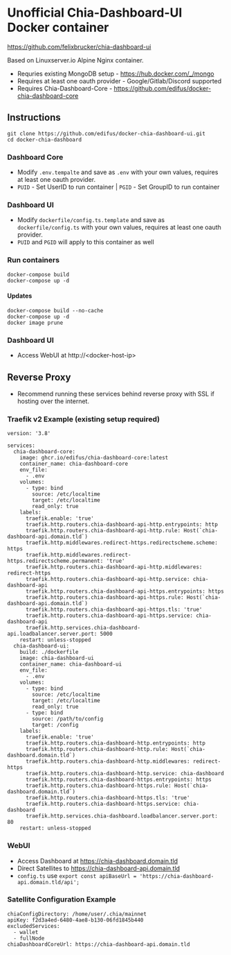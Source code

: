 # Unofficial Chia-Dashboard-UI Docker container

https://github.com/felixbrucker/chia-dashboard-ui

Based on Linuxserver.io Alpine Nginx container. 
* Requries existing MongoDB setup - https://hub.docker.com/_/mongo
* Requires at least one oauth provider - Google/Gitlab/Discord supported
* Requires Chia-Dashboard-Core - https://github.com/edifus/docker-chia-dashboard-core 


## Instructions

```
git clone https://github.com/edifus/docker-chia-dashboard-ui.git
cd docker-chia-dashboard
````

### Dashboard Core

* Modify `.env.tempalte` and save as `.env` with your own values, requires at least one oauth provider.
* `PUID` - Set UserID to run container | `PGID` - Set GroupID to run container

### Dashboard UI

* Modify `dockerfile/config.ts.template` and save as `dockerfile/config.ts` with your own values, requires at least one oauth provider.
* `PUID` and `PGID` will apply to this container as well

### Run containers

```
docker-compose build
docker-compose up -d
```

#### Updates

```
docker-compose build --no-cache
docker-compose up -d
docker image prune
```

### Dashboard UI

* Access WebUI at http://\<docker-host-ip\>


## Reverse Proxy

* Recommend running these services behind reverse proxy with SSL if hosting over the internet.

### Traefik v2 Example (existing setup required)

```
version: '3.8'

services:
  chia-dashboard-core:
    image: ghcr.io/edifus/chia-dashboard-core:latest
    container_name: chia-dashboard-core
    env_file:
      - .env
    volumes:
      - type: bind
        source: /etc/localtime
        target: /etc/localtime
        read_only: true
    labels:
      traefik.enable: 'true'
      traefik.http.routers.chia-dashboard-api-http.entrypoints: http
      traefik.http.routers.chia-dashboard-api-http.rule: Host(`chia-dashboard-api.domain.tld`)
      traefik.http.middlewares.redirect-https.redirectscheme.scheme: https
      traefik.http.middlewares.redirect-https.redirectscheme.permanent: 'true'
      traefik.http.routers.chia-dashboard-api-http.middlewares: redirect-https
      traefik.http.routers.chia-dashboard-api-http.service: chia-dashboard-api
      traefik.http.routers.chia-dashboard-api-https.entrypoints: https
      traefik.http.routers.chia-dashboard-api-https.rule: Host(`chia-dashboard-api.domain.tld`)
      traefik.http.routers.chia-dashboard-api-https.tls: 'true'
      traefik.http.routers.chia-dashboard-api-https.service: chia-dashboard-api
      traefik.http.services.chia-dashboard-api.loadbalancer.server.port: 5000
    restart: unless-stopped
  chia-dashboard-ui:
    build: ./dockerfile
    image: chia-dashboard-ui
    container_name: chia-dashboard-ui
    env_file:
      - .env
    volumes:
      - type: bind
        source: /etc/localtime
        target: /etc/localtime
        read_only: true
      - type: bind
        source: /path/to/config
        target: /config
    labels:
      traefik.enable: 'true'
      traefik.http.routers.chia-dashboard-http.entrypoints: http
      traefik.http.routers.chia-dashboard-http.rule: Host(`chia-dashboard.domain.tld`)
      traefik.http.routers.chia-dashboard-http.middlewares: redirect-https
      traefik.http.routers.chia-dashboard-http.service: chia-dashboard
      traefik.http.routers.chia-dashboard-https.entrypoints: https
      traefik.http.routers.chia-dashboard-https.rule: Host(`chia-dashboard.domain.tld`)
      traefik.http.routers.chia-dashboard-https.tls: 'true'
      traefik.http.routers.chia-dashboard-https.service: chia-dashboard
      traefik.http.services.chia-dashboard.loadbalancer.server.port: 80
    restart: unless-stopped
```

### WebUI

* Access Dashboard at https://chia-dashboard.domain.tld
* Direct Satellites to https://chia-dashboard-api.domain.tld
* `config.ts` use `export const apiBaseUrl = 'https://chia-dashboard-api.domain.tld/api';`

### Satellite Configuration Example

```
chiaConfigDirectory: /home/user/.chia/mainnet
apiKey: f2d3a4ed-6480-4ae8-b130-06fd1845b440
excludedServices:
  - wallet
  - fullNode
chiaDashboardCoreUrl: https://chia-dashboard-api.domain.tld
```
